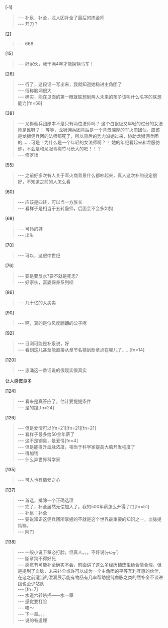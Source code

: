 
[-1] 
>--- 补泉，补全，龙人团补全了最后的炼金师<br>
>--- 开刀？<br>

[2] 
>--- 666<br>

[15] 
>--- 好家伙，我干满4年才能换辆马车！<br>

[26] 
>--- 行了，这段话一写出来，我就知道她稳进主角团了<br>
>--- 俗称脑洞很大<br>
>--- 确实，能在见面的第一眼就联想到两人未来的孩子该叫什么名字的联想能力[fn=58]<br>

[38] 
>--- 龙狮佣兵团原本不是只有两位法师吗？
这个白银级又年轻的过分的女法师是谁呀？！
等等，龙狮佣兵团背后是一个背景深厚的军火商团伙，应该是龙狮佣兵团的法师都死了，所以背后的势力派她过来，协助龙狮佣兵团的……
可是！为什么是一个年轻的女法师啊？！
她的年纪看起来和龙服仿佛，不会是和龙服青梅竹马长大的吧！！？<br>
>--- 修罗场<br>

[55] 
>--- 之前好多次有人关于军火商背景什么都吵起来，真人这次补的设定很好，不知道之前的人怎么看<br>

[60] 
>--- 应该是四转，可以当一方族长<br>
>--- 看样子是相当于五转蛊师，后面会不会多如狗<br>

[68] 
>--- 可怜的娃<br>
>--- 出生<br>

[70] 
>--- 可以，这很中世纪<br>

[76] 
>--- 要是要反水?要不就是死忠?<br>
>--- 好家伙，富婆保养系列呗<br>

[86] 
>--- 几十亿的大买卖<br>

[90] 
>--- 啊，真的是位风度翩翩的公子呢<br>

[92] 
>--- 目测可能是补泉说，好<br>
>--- 看到这儿甚至能直接从章节名猜到断章点在哪儿了……[fn=14]<br>

[120] 
>--- 忠涌这一番话说的很现实很真实

让人感慨良多<br>

[124] 
>--- 看来是真答应了，估计要提提条件<br>
>--- 是的捏[fn=24]<br>

[126] 
>--- 但是爱情可以[fn=21][fn=21][fn=21]<br>
>--- 看样子最多给50金年薪了<br>
>--- 这不是铜臭，是爱情[fn=4]<br>
>--- 但是能提升血脉浓度，相当于科学家提高大脑开发程度了<br>
>--- 得加钱<br>
>--- 什么异世界科学家<br>

[135] 
>--- 可人也有情爱之心<br>

[137] 
>--- 首选，排除一个正确选项<br>
>--- 完了，补全居然无偿加入了。我的500年薪怎么开得了口[fn=51]<br>
>--- 补泉：补全<br>
>--- 要说知识这佣兵团所掌握的不就是这个世界最重要的知识之一，血脉提纯嘛。<br>
>--- 阿门<br>

[138] 
>--- 一般小说下章必打脸，但真人。。。不好说(╥ω╥`)<br>
>--- 斷章狗不得好死<br>
>--- 感觉有可能补全确实不会，前面讲了这么多经历铺垫拒绝合情合理。但是提到了血脉，未来补全或许可以成为一个主角团的平等互利互惠的伙伴，在这之前适当的泄漏展示能有物品有几率帮助提纯血脉之类的然补全不谈进团也至少站队<br>
>--- [fn=7]<br>
>--- 水道六转杀招——水一章<br>
>--- 感觉要打脸<br>
>--- 唉～<br>
>--- 下一章。。。<br>
>--- 说的有道理<br>
